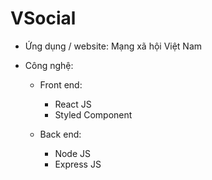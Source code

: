 # VSocial 
- Ứng dụng / website: Mạng xã hội Việt Nam

- Công nghệ:
    * Front end:
        + React JS
        + Styled Component
    
    * Back end:
        + Node JS
        + Express JS